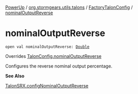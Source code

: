 [PowerUp](../../index.md) / [org.stormgears.utils.talons](../index.md) / [FactoryTalonConfig](index.md) / [nominalOutputReverse](./nominal-output-reverse.md)

# nominalOutputReverse

`open val nominalOutputReverse: `[`Double`](https://kotlinlang.org/api/latest/jvm/stdlib/kotlin/-double/index.html)

Overrides [TalonConfig.nominalOutputReverse](../-talon-config/nominal-output-reverse.md)

Configures the reverse nominal output percentage.

**See Also**

[TalonSRX.configNominalOutputReverse](#)


